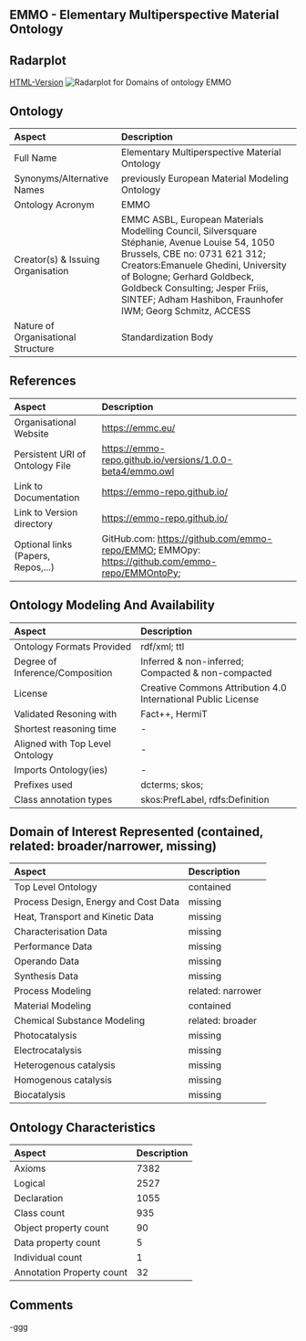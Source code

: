 ## EMMO - Elementary Multiperspective Material Ontology


 ## Radarplot 

 [HTML-Version](../radarplots/Radarplot_EMMO.html) ![Radarplot for Domains of ontology EMMO](../radarplots/Radarplot_EMMO.svg) 
## Ontology

|Aspect |Description| 
 |:---|:---|
| Full Name | Elementary Multiperspective Material Ontology |
| Synonyms/Alternative Names | previously European Material Modeling Ontology |
| Ontology Acronym | EMMO |
| Creator(s) & Issuing Organisation | EMMC ASBL, European Materials Modelling Council, Silversquare Stéphanie, Avenue Louise 54, 1050 Brussels, CBE no: 0731 621 312; Creators:Emanuele Ghedini, University of Bologne; Gerhard Goldbeck, Goldbeck Consulting; Jesper Friis, SINTEF; Adham Hashibon, Fraunhofer IWM; Georg Schmitz, ACCESS |
| Nature of Organisational Structure | Standardization Body |

## References

|Aspect |Description| 
 |:---|:---|
| Organisational Website | https://emmc.eu/ |
| Persistent URI of Ontology File | https://emmo-repo.github.io/versions/1.0.0-beta4/emmo.owl |
| Link to Documentation | https://emmo-repo.github.io/ |
| Link to Version directory | https://emmo-repo.github.io/ |
| Optional links (Papers, Repos,...) | GitHub.com: https://github.com/emmo-repo/EMMO; EMMOpy: https://github.com/emmo-repo/EMMOntoPy;  |

## Ontology Modeling And Availability

|Aspect |Description| 
 |:---|:---|
| Ontology Formats Provided | rdf/xml; ttl |
| Degree of Inference/Composition | Inferred & non-inferred; Compacted & non-compacted |
| License | Creative Commons Attribution 4.0 International Public License |
| Validated Resoning with | Fact++, HermiT |
| Shortest reasoning time | - |
| Aligned with Top Level Ontology | - |
| Imports Ontology(ies) | - |
| Prefixes used | dcterms; skos; |
| Class annotation types | skos:PrefLabel, rdfs:Definition |

## Domain of Interest Represented (contained, related: broader/narrower, missing)

|Aspect |Description| 
 |:---|:---|
| Top Level Ontology | contained |
| Process Design, Energy and Cost Data | missing |
| Heat, Transport and Kinetic Data | missing |
| Characterisation Data | missing |
| Performance Data | missing |
| Operando Data | missing |
| Synthesis Data | missing |
| Process Modeling | related: narrower |
| Material Modeling | contained |
| Chemical Substance Modeling | related: broader |
| Photocatalysis | missing |
| Electrocatalysis | missing |
| Heterogenous catalysis | missing |
| Homogenous catalysis | missing |
| Biocatalysis | missing |

## Ontology Characteristics

|Aspect |Description| 
 |:---|:---|
| Axioms | 7382 |
| Logical | 2527 |
| Declaration | 1055 |
| Class count | 935 |
| Object property count | 90 |
| Data property count | 5 |
| Individual count | 1 |
| Annotation Property count | 32 |

## Comments

-ggg
